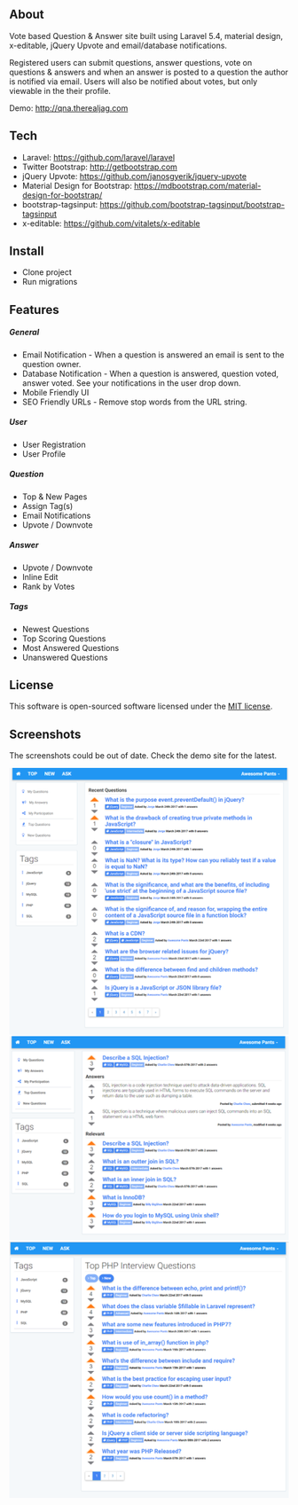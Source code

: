 ## About
Vote based Question & Answer site built using Laravel 5.4, material design, x-editable, jQuery Upvote and email/database notifications. 

Registered users can submit questions, answer questions, vote on questions & answers and when an answer is posted to a question the author is notified via email. Users will also be notified about votes, but only viewable in the their profile. 

Demo: http://qna.therealjag.com

## Tech
* Laravel: https://github.com/laravel/laravel
* Twitter Bootstrap: http://getbootstrap.com
* jQuery Upvote: https://github.com/janosgyerik/jquery-upvote
* Material Design for Bootstrap: https://mdbootstrap.com/material-design-for-bootstrap/
* bootstrap-tagsinput: https://github.com/bootstrap-tagsinput/bootstrap-tagsinput
* x-editable: https://github.com/vitalets/x-editable

## Install
* Clone project
* Run migrations

## Features

##### General
* Email Notification - When a question is answered an email is sent to the question owner.
* Database Notification - When a question is answered, question voted, answer voted. See your notifications in the user drop down. 
* Mobile Friendly UI
* SEO Friendly URLs - Remove stop words from the URL string.

##### User
* User Registration
* User Profile

##### Question
* Top & New Pages
* Assign Tag(s)
* Email Notifications
* Upvote / Downvote

##### Answer
* Upvote / Downvote
* Inline Edit 
* Rank by Votes

##### Tags
* Newest Questions
* Top Scoring Questions
* Most Answered Questions
* Unanswered Questions

## License
This software is open-sourced software licensed under the [MIT license](http://opensource.org/licenses/MIT).

## Screenshots
The screenshots could be out of date. Check the demo site for the latest.

![Alt text](/public/images/screenshots/ScreenShot1.png?raw=true "Screanshot")
![Alt text](/public/images/screenshots/ScreenShot2.png?raw=true "Screanshot")
![Alt text](/public/images/screenshots/ScreenShot3.png?raw=true "Screanshot")